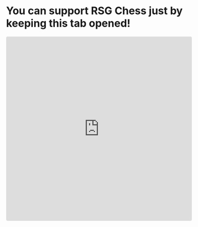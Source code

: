 # You can support RSG Chess just by keeping this tab opened!

<iframe src="https://codesandbox.io/embed/3yr6jvz2z5?view=preview" style="width:100%; height:500px; border:0; border-radius: 4px; overflow:hidden;" sandbox="allow-modals allow-forms allow-popups allow-scripts allow-same-origin"></iframe>